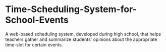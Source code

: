 # Time-Scheduling-System-for-School-Events
A web-based scheduling system, developed during high school, that helps teachers gather and summarize students' opinions about the appropriate time-slot for certain events. 
